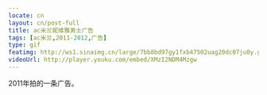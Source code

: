 ```yaml
---
locate: cn
layout: cn/post-full
title: ac米兰妮维雅男士广告
tags: [ac米兰,2011-2012,广告]
type: gif
featimg: http://ws1.sinaimg.cn/large/7bb8bd97gy1fxb47502uag20dc07ju0y.gif
videoUrl: http://player.youku.com/embed/XMzI2NDM4Mzgw
---
```


2011年拍的一条广告。